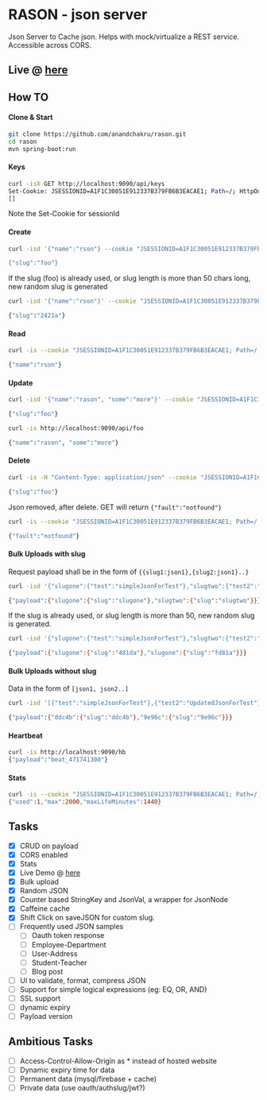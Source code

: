 

# RASON - json server

Json Server to Cache json. Helps with mock/virtualize a REST service. Accessible across CORS.

## Live @ [here](https://rason.jrvite.com/index)

## How TO

#### Clone & Start
```sh
git clone https://github.com/anandchakru/rason.git
cd rason
mvn spring-boot:run
```

#### Keys
```sh
curl -isX GET http://localhost:9090/api/keys
Set-Cookie: JSESSIONID=A1F1C30051E912337B379FB6B3EACAE1; Path=/; HttpOnly
[]
```
Note the Set-Cookie for sessionId

#### Create
```sh
curl -isd '{"name":"rson"} --cookie "JSESSIONID=A1F1C30051E912337B379FB6B3EACAE1; Path=/; HttpOnly" -H "Content-Type: application/json" -X POST http://localhost:9090/api/foo

{"slug":"foo"}
```

If the slug (foo) is already used, or slug length is more than 50 chars long, new random slug is generated
```sh
curl -isd '{"name":"rson"}' --cookie "JSESSIONID=A1F1C30051E912337B379FB6B3EACAE1; Path=/; HttpOnly" -H "Content-Type: application/json" -X POST http://localhost:9090/api/foo

{"slug":"2421a"}
```

#### Read
```sh
curl -is --cookie "JSESSIONID=A1F1C30051E912337B379FB6B3EACAE1; Path=/; HttpOnly" http://localhost:9090/api/foo

{"name":"rson"}
```

#### Update
```sh
curl -isd '{"name":"rason", "some":"more"}' --cookie "JSESSIONID=A1F1C30051E912337B379FB6B3EACAE1; Path=/; HttpOnly" -H "Content-Type: application/json" -X PUT http://localhost:9090/api/foo

{"slug":"foo"}

curl -is http://localhost:9090/api/foo

{"name":"rason", "some":"more"}
```

#### Delete
```sh
curl -is -H "Content-Type: application/json" --cookie "JSESSIONID=A1F1C30051E912337B379FB6B3EACAE1; Path=/; HttpOnly" -X DELETE http://localhost:9090/api/foo

{"slug":"foo"}
```
Json removed, after delete. GET will return `{"fault":"notfound"}`
```sh
curl -is --cookie "JSESSIONID=A1F1C30051E912337B379FB6B3EACAE1; Path=/; HttpOnly" http://localhost:9090/api/foo

{"fault":"notfound"}
```
#### Bulk Uploads with slug
Request payload shall be in the form of `{{slug1:json1},{slug2:json1}..}`
```sh
curl -isd '{"slugone":{"test":"simpleJsonForTest"},"slugtwo":{"test2":"UpdatedJsonForTest"}}' --cookie "JSESSIONID=A1F1C30051E912337B379FB6B3EACAE1; Path=/; HttpOnly" -H "Content-Type: application/json" -X POST http://localhost:9090/bum

{"payload":{"slugone":{"slug":"slugone"},"slugtwo":{"slug":"slugtwo"}}}
```
If the slug is already used, or slug length is more than 50, new random slug is generated. 
```sh
curl -isd '{"slugone":{"test":"simpleJsonForTest"},"slugtwo":{"test2":"UpdatedJsonForTest"}}' --cookie "JSESSIONID=A1F1C30051E912337B379FB6B3EACAE1; Path=/; HttpOnly" -H "Content-Type: application/json" -X POST http://localhost:9090/bum

{"payload":{"slugone":{"slug":"481da"},"slugone":{"slug":"fd81a"}}}
```
#### Bulk Uploads without slug
Data in the form of `[json1, json2..]`
```sh
curl -isd '[{"test":"simpleJsonForTest"},{"test2":"UpdatedJsonForTest"}]' --cookie "JSESSIONID=A1F1C30051E912337B379FB6B3EACAE1; Path=/; HttpOnly" -H "Content-Type: application/json" -X POST http://localhost:9090/bul

{"payload":{"ddc4b":{"slug":"ddc4b"},"9e96c":{"slug":"9e96c"}}}
```
#### Heartbeat

```sh
curl -is http://localhost:9090/hb
{"payload":"beat_471741300"}
```

#### Stats
```sh
curl -is --cookie "JSESSIONID=A1F1C30051E912337B379FB6B3EACAE1; Path=/; HttpOnly" http://localhost:9090/stats
{"used":1,"max":2000,"maxLifeMinutes":1440}
```

## Tasks
- [x] CRUD on payload
- [x] CORS enabled
- [x] Stats
- [x] Live Demo @ [here](https://rason.jrvite.com/)
- [x] Bulk upload
- [x] Random JSON
- [x] Counter based StringKey and JsonVal, a wrapper for JsonNode
- [x] Caffeine cache
- [x] Shift Click on saveJSON for custom slug.
- [ ] Frequently used JSON samples
  * [ ] Oauth token response
  * [ ] Employee-Department
  * [ ] User-Address
  * [ ] Student-Teacher
  * [ ] Blog post
- [ ] UI to validate, format, compress JSON
- [ ] Support for simple logical expressions (eg: EQ, OR, AND)
- [ ] SSL support
- [ ] dynamic expiry
- [ ] Payload version

## Ambitious Tasks
- [ ] Access-Control-Allow-Origin as * instead of hosted website
- [ ] Dynamic expiry time for data
- [ ] Permanent data (mysql/firebase + cache)
- [ ] Private data (use oauth/authslug/jwt?)
